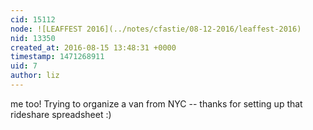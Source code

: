 ```yaml
---
cid: 15112
node: ![LEAFFEST 2016](../notes/cfastie/08-12-2016/leaffest-2016)
nid: 13350
created_at: 2016-08-15 13:48:31 +0000
timestamp: 1471268911
uid: 7
author: liz
---
```


me too! Trying to organize a van from NYC -- thanks for setting up that rideshare spreadsheet :) 